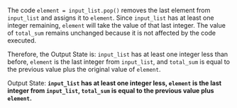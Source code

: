 The code `element = input_list.pop()` removes the last element from `input_list` and assigns it to `element`. Since `input_list` has at least one integer remaining, `element` will take the value of that last integer. The value of `total_sum` remains unchanged because it is not affected by the code executed. 

Therefore, the Output State is: `input_list` has at least one integer less than before, `element` is the last integer from `input_list`, and `total_sum` is equal to the previous value plus the original value of `element`.

Output State: **`input_list` has at least one integer less, `element` is the last integer from `input_list`, `total_sum` is equal to the previous value plus `element`.**